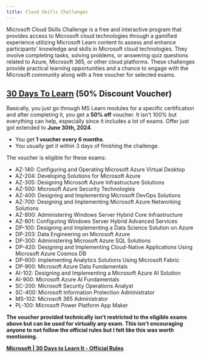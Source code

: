 ```yaml
---
title: Cloud Skills Challenges
---
```


Microsoft Cloud Skills Challenge is a free and interactive program that provides access to Microsoft cloud technologies through a gamified experience utilizing Microsoft Learn content to assess and enhance participants' knowledge and skills in Microsoft cloud technologies. They involve completing tasks, solving problems, or answering quiz questions related to Azure, Microsoft 365, or other cloud platforms. These challenges provide practical learning opportunities and a chance to engage with the Microsoft community along with a free voucher for selected exams.

## [30 Days To Learn](https://developer.microsoft.com/offers/30-days-to-learn-it?WT.mc_id=studentamb_165290) (50% Discount Voucher) 

Basically, you just go through MS Learn modules for a specific certification and after completing it, you get a **50% off** voucher. It isn't 100% but everything can help, especially since it includes a lot of exams. Offer just got extended to **June 30th, 2024**.

- You get **1 voucher every 6 months**.
- You usually get it within 3 days of finishing the challenge.

The voucher is eligible for these exams:
- AZ-140: Configuring and Operating Microsoft Azure Virtual Desktop
- AZ-204: Developing Solutions for Microsoft Azure
- AZ-305: Designing Microsoft Azure Infrastructure Solutions
- AZ-500: Microsoft Azure Security Technologies
- AZ-400: Designing and Implementing Microsoft DevOps Solutions
- AZ-700: Designing and Implementing Microsoft Azure Networking Solutions
- AZ-800: Administering Windows Server Hybrid Core Infrastructure
- AZ-801: Configuring Windows Server Hybrid Advanced Services
- DP-100: Designing and Implementing a Data Science Solution on Azure
- DP-203: Data Engineering on Microsoft Azure
- DP-300: Administering Microsoft Azure SQL Solutions
- DP-420: Designing and Implementing Cloud-Native Applications Using Microsoft Azure Cosmos DB
- DP-600: Implementing Analytics Solutions Using Microsoft Fabric
- DP-900: Microsoft Azure Data Fundamentals
- AI-102: Designing and Implementing a Microsoft Azure AI Solution
- AI-900: Microsoft Azure AI Fundamentals
- SC-200: Microsoft Security Operations Analyst
- SC-400: Microsoft Information Protection Administrator
- MS-102: Microsoft 365 Administrator
- PL-100: Microsoft Power Platform App Maker

**The voucher provided technically isn't restricted to the eligible exams above but can be used for virtually any exam. This isn't encouraging anyone to not follow the official rules but I felt like this was worth mentioning.**

**[Microsoft | 30 Days to Learn It - Official Rules](https://developer.microsoft.com/offers/30-days-to-learn-it/official-rules?WT.mc_id=studentamb_165290#terms-and-conditions)**

